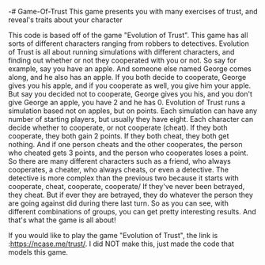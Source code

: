 -# Game-Of-Trust
This game presents you with many exercises of trust, and reveal's traits about your character 


This code is based off of the game "Evolution of Trust". This game has all sorts of different characters ranging from robbers to detectives. Evolution of Trust is all about running simulations with different characters, and finding out whether or not they cooperated with you or not. So say for example, say you have an apple. And someone else named George comes along, and he also has an apple. If you both decide to cooperate, George gives you his apple, and if you cooperate as well, you give him your apple. But say you decided not to cooperate, George gives you his, and you don't give George an apple, you have 2 and he has 0. Evolution of Trust runs a simulation based not on apples, but on points. Each simulation can have any number of starting players, but usually they have eight. Each character can decide whether to cooperate, or not cooperate (cheat). If they both cooperate, they both gain 2 points. If they both cheat, they both get nothing. And if one person cheats and the other cooperates, the person who cheated gets 3 points, and the person who cooperates loses a point. So there are many different characters such as a friend, who always cooperates, a cheater, who always cheats, or even a detective. The detective is more complex than the previous two because it starts with cooperate, cheat, cooperate, cooperate/ If they've never been betrayed, they cheat. But if ever they are betrayed, they do whatever the person they are going against did during there last turn. So as you can see, with different combinations of groups, you can get pretty interesting results. And that's what the game is all about!

If you would like to play the game "Evolution of Trust", the link is :https://ncase.me/trust/. I did NOT make this, just made the code that models this game. 
